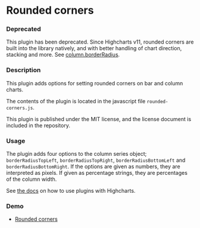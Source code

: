 Rounded corners
===============

### Deprecated
This plugin has been deprecated. Since Highcharts v11, rounded corners are built
into the library natively, and with better handling of chart direction, stacking
and more. See [column.borderRadius](https://api.highcharts.com/highcharts/series.column.borderRadius).

### Description
This plugin adds options for setting rounded corners on bar and column charts.

The contents of the plugin is located in the javascript file
`rounded-corners.js`.

This plugin is published under the MIT license, and the license document is
included in the repository.

### Usage
The plugin adds four options to the column series object; `borderRadiusTopLeft`,
`borderRadiusTopRight`, `borderRadiusBottomLeft` and `borderRadiusBottomRight`.
If the options are given as numbers, they are interpreted as pixels. If given
as percentage strings, they are percentages of the column width.

See [the docs](https://github.com/highcharts/highcharts-react#how-to-add-a-module) on how to use plugins with Highcharts.

### Demo
* [Rounded corners](http://jsfiddle.net/highcharts/b288zrch/)

